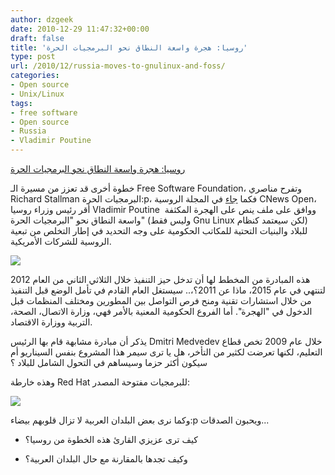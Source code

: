 ```yaml
---
author: dzgeek
date: 2010-12-29 11:47:32+00:00
draft: false
title: 'روسيا: هجرة واسعة النطاق نحو البرمجيات الحرة'
type: post
url: /2010/12/russia-moves-to-gnulinux-and-foss/
categories:
- Open source
- Unix/Linux
tags:
- free software
- Open source
- Russia
- Vladimir Poutine
---
```


[روسيا: هجرة واسعة النطاق نحو البرمجيات الحرة](http://www.it-scoop.com/2010/12/russia-moves-t…linux-and-foss/)


خطوة أخرى قد تعزز من مسيرة الـ Free Software Foundation، وتفرح مناصري Richard Stallman البرمجيات الحرة:p، فكما [جاء](http://open.cnews.ru/news/top/index.shtml?2010/12/27/421556) في المجلة الروسية CNews Open، أقر رئيس وزراء روسيا Vladimir Poutine  ووافق على ملف ينص على الهجرة المكثفة واسعة النطاق نحو "البرمجيات الحرة" (وليس فقط Gnu Linux لكن سيعتمد كنظام) للبلاد والبنيات التحتية للمكاتب الحكومية على وجه التحديد في إطار التخلص من تبعية الروسية للشركات الأمريكية.

**[![](http://www.it-scoop.com/wp-content/uploads/2010/12/managed_linux_tools.jpg)
](http://www.it-scoop.com/2010/12/russia-moves-to-gnulinux-and-foss/)**

هذه المبادرة من المخطط لها أن تدخل حيز التنفيذ خلال الثلاثي الثاني من العام 2012 لتنتهي في عام 2015، ماذا عن 2011؟،.. سيستغل العام القادم في تأمل الوضع قبل التنفيذ من خلال استشارات تقنية ومنح فرص التواصل بين المطورين ومختلف المنظمات قبل الدخول في "الهجرة". أما الفروع الحكومية المعنية بالأمر فهي، وزارة الاتصال، الصحة، التربية ووزارة الاقتصاد.

يذكر أن مبادرة مشابهة قام بها الرئيس Dmitri Medvedev خلال عام 2009 تخص قطاع التعليم، لكنها تعرضت لكثير من التأخر، هل يا ترى سيمر هذا المشروع بنفس السيناريو أم سيكون أكثر حزما وسيساهم في التحول الشامل للبلاد ؟

وهذه خارطة Red Hat للبرمجيات مفتوحة المصدر:

[](http://www.it-scoop.com/wp-content/uploads/2010/12/0226000003876134.jpg)[![](http://www.it-scoop.com/wp-content/uploads/2010/12/0226000003876134.jpg)
](http://www.it-scoop.com/wp-content/uploads/2010/12/0226000003876134.jpg)

وكما نرى بعض البلدان العربية لا تزال قلوبهم بيضاء:p ويحبون الصدقات...

- كيف ترى عزيزي القارئ هذه الخطوة من روسيا؟

- وكيف تجدها بالمقارنة مع حال البلدان العربية؟
